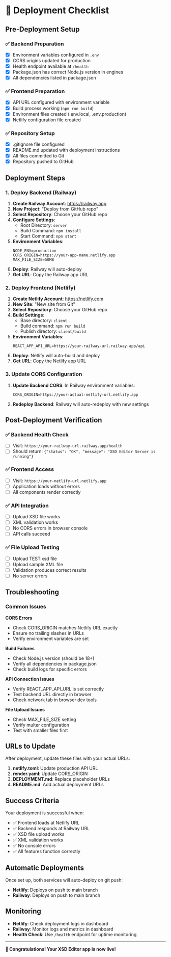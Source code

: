 # 🚀 Deployment Checklist

## Pre-Deployment Setup

### ✅ Backend Preparation
- [x] Environment variables configured in `.env`
- [x] CORS origins updated for production
- [x] Health endpoint available at `/health`
- [x] Package.json has correct Node.js version in engines
- [x] All dependencies listed in package.json

### ✅ Frontend Preparation  
- [x] API URL configured with environment variable
- [x] Build process working (`npm run build`)
- [x] Environment files created (.env.local, .env.production)
- [x] Netlify configuration file created

### ✅ Repository Setup
- [x] .gitignore file configured
- [x] README.md updated with deployment instructions
- [x] All files committed to Git
- [x] Repository pushed to GitHub

## Deployment Steps

### 1. Deploy Backend (Railway)

1. **Create Railway Account**: https://railway.app
2. **New Project**: "Deploy from GitHub repo"
3. **Select Repository**: Choose your GitHub repo
4. **Configure Settings**:
   - Root Directory: `server`
   - Build Command: `npm install`
   - Start Command: `npm start`
5. **Environment Variables**:
   ```
   NODE_ENV=production
   CORS_ORIGIN=https://your-app-name.netlify.app
   MAX_FILE_SIZE=50MB
   ```
6. **Deploy**: Railway will auto-deploy
7. **Get URL**: Copy the Railway app URL

### 2. Deploy Frontend (Netlify)

1. **Create Netlify Account**: https://netlify.com
2. **New Site**: "New site from Git"
3. **Select Repository**: Choose your GitHub repo
4. **Build Settings**:
   - Base directory: `client`
   - Build command: `npm run build`
   - Publish directory: `client/build`
5. **Environment Variables**:
   ```
   REACT_APP_API_URL=https://your-railway-url.railway.app/api
   ```
6. **Deploy**: Netlify will auto-build and deploy
7. **Get URL**: Copy the Netlify app URL

### 3. Update CORS Configuration

1. **Update Backend CORS**: In Railway environment variables:
   ```
   CORS_ORIGIN=https://your-actual-netlify-url.netlify.app
   ```
2. **Redeploy Backend**: Railway will auto-redeploy with new settings

## Post-Deployment Verification

### ✅ Backend Health Check
- [ ] Visit: `https://your-railway-url.railway.app/health`
- [ ] Should return: `{"status": "OK", "message": "XSD Editor Server is running"}`

### ✅ Frontend Access
- [ ] Visit: `https://your-netlify-url.netlify.app`
- [ ] Application loads without errors
- [ ] All components render correctly

### ✅ API Integration
- [ ] Upload XSD file works
- [ ] XML validation works
- [ ] No CORS errors in browser console
- [ ] API calls succeed

### ✅ File Upload Testing
- [ ] Upload TEST.xsd file
- [ ] Upload sample XML file
- [ ] Validation produces correct results
- [ ] No server errors

## Troubleshooting

### Common Issues

**CORS Errors**
- Check CORS_ORIGIN matches Netlify URL exactly
- Ensure no trailing slashes in URLs
- Verify environment variables are set

**Build Failures**
- Check Node.js version (should be 18+)
- Verify all dependencies in package.json
- Check build logs for specific errors

**API Connection Issues**
- Verify REACT_APP_API_URL is set correctly
- Test backend URL directly in browser
- Check network tab in browser dev tools

**File Upload Issues**
- Check MAX_FILE_SIZE setting
- Verify multer configuration
- Test with smaller files first

## URLs to Update

After deployment, update these files with your actual URLs:

1. **netlify.toml**: Update production API URL
2. **render.yaml**: Update CORS_ORIGIN
3. **DEPLOYMENT.md**: Replace placeholder URLs
4. **README.md**: Add actual deployment URLs

## Success Criteria

Your deployment is successful when:
- ✅ Frontend loads at Netlify URL
- ✅ Backend responds at Railway URL  
- ✅ XSD file upload works
- ✅ XML validation works
- ✅ No console errors
- ✅ All features function correctly

## Automatic Deployments

Once set up, both services will auto-deploy on git push:
- **Netlify**: Deploys on push to main branch
- **Railway**: Deploys on push to main branch

## Monitoring

- **Netlify**: Check deployment logs in dashboard
- **Railway**: Monitor logs and metrics in dashboard
- **Health Check**: Use `/health` endpoint for uptime monitoring

---
**🎉 Congratulations! Your XSD Editor app is now live!**
